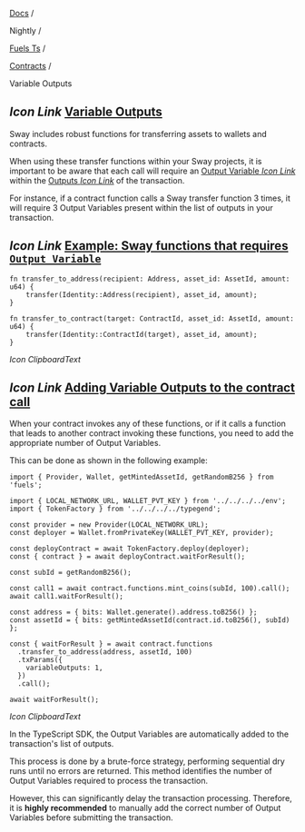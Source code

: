[Docs](https://docs.fuel.network/) /

Nightly  /

[Fuels Ts](https://docs.fuel.network/docs/nightly/fuels-ts/) /

[Contracts](https://docs.fuel.network/docs/nightly/fuels-ts/contracts/) /

Variable Outputs

## _Icon Link_ [Variable Outputs](https://docs.fuel.network/docs/nightly/fuels-ts/contracts/variable-outputs/\#variable-outputs)

Sway includes robust functions for transferring assets to wallets and contracts.

When using these transfer functions within your Sway projects, it is important to be aware that each call will require an [Output Variable _Icon Link_](https://docs.fuel.network/docs/specs/tx-format/output#outputvariable) within the [Outputs _Icon Link_](https://docs.fuel.network/docs/specs/tx-format/output) of the transaction.

For instance, if a contract function calls a Sway transfer function 3 times, it will require 3 Output Variables present within the list of outputs in your transaction.

## _Icon Link_ [Example: Sway functions that requires `Output Variable`](https://docs.fuel.network/docs/nightly/fuels-ts/contracts/variable-outputs/\#example-sway-functions-that-requires-output-variable)

```fuel_Box fuel_Box-idXKMmm-css
fn transfer_to_address(recipient: Address, asset_id: AssetId, amount: u64) {
    transfer(Identity::Address(recipient), asset_id, amount);
}

fn transfer_to_contract(target: ContractId, asset_id: AssetId, amount: u64) {
    transfer(Identity::ContractId(target), asset_id, amount);
}
```

_Icon ClipboardText_

## _Icon Link_ [Adding Variable Outputs to the contract call](https://docs.fuel.network/docs/nightly/fuels-ts/contracts/variable-outputs/\#adding-variable-outputs-to-the-contract-call)

When your contract invokes any of these functions, or if it calls a function that leads to another contract invoking these functions, you need to add the appropriate number of Output Variables.

This can be done as shown in the following example:

```fuel_Box fuel_Box-idXKMmm-css
import { Provider, Wallet, getMintedAssetId, getRandomB256 } from 'fuels';

import { LOCAL_NETWORK_URL, WALLET_PVT_KEY } from '../../../../env';
import { TokenFactory } from '../../../../typegend';

const provider = new Provider(LOCAL_NETWORK_URL);
const deployer = Wallet.fromPrivateKey(WALLET_PVT_KEY, provider);

const deployContract = await TokenFactory.deploy(deployer);
const { contract } = await deployContract.waitForResult();

const subId = getRandomB256();

const call1 = await contract.functions.mint_coins(subId, 100).call();
await call1.waitForResult();

const address = { bits: Wallet.generate().address.toB256() };
const assetId = { bits: getMintedAssetId(contract.id.toB256(), subId) };

const { waitForResult } = await contract.functions
  .transfer_to_address(address, assetId, 100)
  .txParams({
    variableOutputs: 1,
  })
  .call();

await waitForResult();
```

_Icon ClipboardText_

In the TypeScript SDK, the Output Variables are automatically added to the transaction's list of outputs.

This process is done by a brute-force strategy, performing sequential dry runs until no errors are returned. This method identifies the number of Output Variables required to process the transaction.

However, this can significantly delay the transaction processing. Therefore, it is **highly recommended** to manually add the correct number of Output Variables before submitting the transaction.